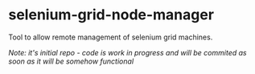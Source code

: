 selenium-grid-node-manager
=====================

Tool to allow remote management of selenium grid machines.

*Note: it's initial repo - code is work in progress and will be commited as soon as it will be somehow functional*
